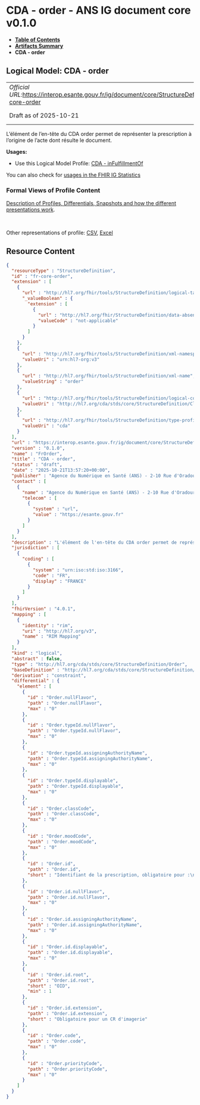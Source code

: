 # CDA - order - ANS IG document core v0.1.0

* [**Table of Contents**](toc.md)
* [**Artifacts Summary**](artifacts.md)
* **CDA - order**

## Logical Model: CDA - order 

| | |
| :--- | :--- |
| *Official URL*:https://interop.esante.gouv.fr/ig/document/core/StructureDefinition/fr-core-order | *Version*:0.1.0 |
| Draft as of 2025-10-21 | *Computable Name*:FrOrder |

 
L’élément de l’en-tête du CDA order permet de représenter la prescription à l’origine de l’acte dont résulte le document. 

**Usages:**

* Use this Logical Model Profile: [CDA - inFulfillmentOf](StructureDefinition-fr-core-inFulfillment-of.md)

You can also check for [usages in the FHIR IG Statistics](https://packages2.fhir.org/xig/ans.document.fr.core|current/StructureDefinition/fr-core-order)

### Formal Views of Profile Content

 [Description of Profiles, Differentials, Snapshots and how the different presentations work](http://build.fhir.org/ig/FHIR/ig-guidance/readingIgs.html#structure-definitions). 

 

Other representations of profile: [CSV](StructureDefinition-fr-core-order.csv), [Excel](StructureDefinition-fr-core-order.xlsx) 



## Resource Content

```json
{
  "resourceType" : "StructureDefinition",
  "id" : "fr-core-order",
  "extension" : [
    {
      "url" : "http://hl7.org/fhir/tools/StructureDefinition/logical-target",
      "_valueBoolean" : {
        "extension" : [
          {
            "url" : "http://hl7.org/fhir/StructureDefinition/data-absent-reason",
            "valueCode" : "not-applicable"
          }
        ]
      }
    },
    {
      "url" : "http://hl7.org/fhir/tools/StructureDefinition/xml-namespace",
      "valueUri" : "urn:hl7-org:v3"
    },
    {
      "url" : "http://hl7.org/fhir/tools/StructureDefinition/xml-name",
      "valueString" : "order"
    },
    {
      "url" : "http://hl7.org/fhir/tools/StructureDefinition/logical-container",
      "valueUri" : "http://hl7.org/cda/stds/core/StructureDefinition/ClinicalDocument"
    },
    {
      "url" : "http://hl7.org/fhir/tools/StructureDefinition/type-profile-style",
      "valueUri" : "cda"
    }
  ],
  "url" : "https://interop.esante.gouv.fr/ig/document/core/StructureDefinition/fr-core-order",
  "version" : "0.1.0",
  "name" : "FrOrder",
  "title" : "CDA - order",
  "status" : "draft",
  "date" : "2025-10-21T13:57:20+00:00",
  "publisher" : "Agence du Numérique en Santé (ANS) - 2-10 Rue d'Oradour-sur-Glane, 75015 Paris",
  "contact" : [
    {
      "name" : "Agence du Numérique en Santé (ANS) - 2-10 Rue d'Oradour-sur-Glane, 75015 Paris",
      "telecom" : [
        {
          "system" : "url",
          "value" : "https://esante.gouv.fr"
        }
      ]
    }
  ],
  "description" : "L'élément de l'en-tête du CDA order permet de représenter la prescription à l’origine de l’acte dont résulte le document.",
  "jurisdiction" : [
    {
      "coding" : [
        {
          "system" : "urn:iso:std:iso:3166",
          "code" : "FR",
          "display" : "FRANCE"
        }
      ]
    }
  ],
  "fhirVersion" : "4.0.1",
  "mapping" : [
    {
      "identity" : "rim",
      "uri" : "http://hl7.org/v3",
      "name" : "RIM Mapping"
    }
  ],
  "kind" : "logical",
  "abstract" : false,
  "type" : "http://hl7.org/cda/stds/core/StructureDefinition/Order",
  "baseDefinition" : "http://hl7.org/cda/stds/core/StructureDefinition/Order",
  "derivation" : "constraint",
  "differential" : {
    "element" : [
      {
        "id" : "Order.nullFlavor",
        "path" : "Order.nullFlavor",
        "max" : "0"
      },
      {
        "id" : "Order.typeId.nullFlavor",
        "path" : "Order.typeId.nullFlavor",
        "max" : "0"
      },
      {
        "id" : "Order.typeId.assigningAuthorityName",
        "path" : "Order.typeId.assigningAuthorityName",
        "max" : "0"
      },
      {
        "id" : "Order.typeId.displayable",
        "path" : "Order.typeId.displayable",
        "max" : "0"
      },
      {
        "id" : "Order.classCode",
        "path" : "Order.classCode",
        "max" : "0"
      },
      {
        "id" : "Order.moodCode",
        "path" : "Order.moodCode",
        "max" : "0"
      },
      {
        "id" : "Order.id",
        "path" : "Order.id",
        "short" : "Identifiant de la prescription, obligatoire pour :\n- un CR de biologie pour porter l’Order Placer Number (numéro de la prescription attribué par le prescripteur)\n- un CR d’imagerie pour porter l'Order Placer Number (numéro de la demande attribué par le demandeur), avec l'attribut @root contenant l'autorité d'affectation et l'attribut @extension contenant l'identifiant géré par cette autorité."
      },
      {
        "id" : "Order.id.nullFlavor",
        "path" : "Order.id.nullFlavor",
        "max" : "0"
      },
      {
        "id" : "Order.id.assigningAuthorityName",
        "path" : "Order.id.assigningAuthorityName",
        "max" : "0"
      },
      {
        "id" : "Order.id.displayable",
        "path" : "Order.id.displayable",
        "max" : "0"
      },
      {
        "id" : "Order.id.root",
        "path" : "Order.id.root",
        "short" : "OID",
        "min" : 1
      },
      {
        "id" : "Order.id.extension",
        "path" : "Order.id.extension",
        "short" : "Obligatoire pour un CR d'imagerie"
      },
      {
        "id" : "Order.code",
        "path" : "Order.code",
        "max" : "0"
      },
      {
        "id" : "Order.priorityCode",
        "path" : "Order.priorityCode",
        "max" : "0"
      }
    ]
  }
}

```

